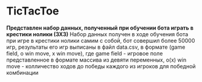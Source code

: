 # TicTacToe
**Представлен набор данных, полученный при обучении бота играть в крестики нолики (3Х3)**
Набор данных получен в ходе обучения бота при игре в крестики нолики самим с собой, бот совершил более 50000 игр, результаты его игр выписаны в файл data.csv, в формате (game field, o win move, x win move), где game field - игровое поле представленное в формате массива из девяти переменных, o(x) win move - колличество ходов до победы каждого из игроков для победной комбинации